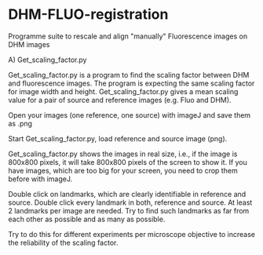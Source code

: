 # DHM-FLUO-registration
Programme suite to rescale and align "manually" Fluorescence images on DHM images


A) Get_scaling_factor.py

Get_scaling_factor.py is a program to find the scaling factor between DHM and fluorescence images.
The program is expecting the same scaling factor for image width and height. Get_scaling_factor.py gives a mean scaling value for a pair of source and reference images (e.g. Fluo and DHM).

Open your images (one reference, one source) with imageJ and save them as .png

Start Get_scaling_factor.py, load reference and source image (png).

Get_scaling_factor.py shows the images in real size, i.e., if the image is 800x800 pixels, it will take 800x800 pixels of the screen to show it.
If you have images, which are too big for your screen, you need to crop them before with imageJ.

Double click on landmarks, which are clearly identifiable in reference and source. Double click every landmark in both, reference and source.
At least 2 landmarks per image are needed.
Try to find such landmarks as far from each other as possible and as many as possible.

Try to do this for different experiments per microscope objective to increase the reliability of the scaling factor.

